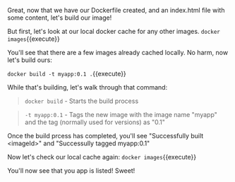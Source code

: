 Great, now that we have our Dockerfile created, and an index.html file with some content, let's build our image!

But first, let's look at our local docker cache for any other images. `docker images`{{execute}}

You'll see that there are a few images already cached locally. No harm, now let's build ours:

`docker build -t myapp:0.1 .`{{execute}}

While that's building, let's walk through that command:

> `docker build` - Starts the build process

> `-t myapp:0.1` - Tags the new image with the image name "myapp" and the tag (normally used for versions) as "0.1"

Once the build prcess has completed, you'll see "Successfully built &#x3C;imageId&#x3E;" and "Successully tagged myapp:0.1"

Now let's check our local cache again: `docker images`{{execute}}

You'll now see that you app is listed! Sweet!

